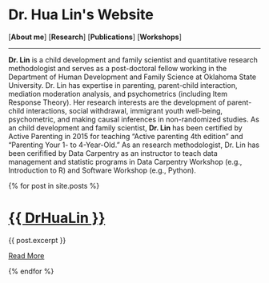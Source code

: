 # Dr. Hua Lin's Website

[**About me**]  [**Research**] [**Publications**] [**Workshops**]

***********

**Dr. Lin** is a child development and family scientist and quantitative research methodologist and serves as a post-doctoral fellow working in the Department of Human Development and Family Science at Oklahoma State University. Dr. Lin has expertise in parenting, parent-child interaction, mediation moderation analysis, and psychometrics (including Item Response Theory). Her research interests are the development of parent-child interactions, social withdrawal, immigrant youth well-being, psychometric, and making causal inferences in non-randomized studies.
As an child development and family scientist, **Dr. Lin** has been certified by Active Parenting in 2015 for teaching “Active parenting 4th edition” and “Parenting Your 1- to 4-Year-Old.”
As an research methodologist, Dr. Lin has been cerifified by Data Carpentry as an instructor to teach data management and statistic programs in Data Carpentry Workshop (e.g., Introduction to R) and Software Workshop (e.g., Python).


{% for post in site.posts %}

[{{ DrHuaLin }}]({{%20site.baseurl%20}}{{%20post.url%20}})
============================================================

{{ post.excerpt }}

[Read More]({{%20site.baseurl%20}}{{%20post.url%20}})

{% endfor %}

